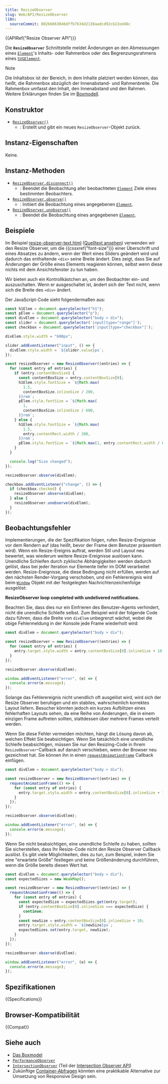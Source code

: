 ```yaml
---
title: ResizeObserver
slug: Web/API/ResizeObserver
l10n:
  sourceCommit: 802b6063046dffb7634d2138aadcd92cb22ed40c
---
```


{{APIRef("Resize Observer API")}}

Die **`ResizeObserver`** Schnittstelle meldet Änderungen an den Abmessungen eines [`Element`](/de/docs/Web/API/Element)'s Inhalts- oder Rahmenbox oder des Begrenzungsrahmens eines [`SVGElement`](/de/docs/Web/API/SVGElement).

> [!NOTE]
> Die Inhaltsbox ist der Bereich, in dem Inhalte platziert werden können, das heißt, die Rahmenbox abzüglich der Innenabstand- und Rahmenbreite. Die Rahmenbox umfasst den Inhalt, den Innenabstand und den Rahmen. Weitere Erklärungen finden Sie im [Boxmodell](/de/docs/Learn/CSS/Building_blocks/The_box_model).

## Konstruktor

- [`ResizeObserver()`](/de/docs/Web/API/ResizeObserver/ResizeObserver)
  - : Erstellt und gibt ein neues `ResizeObserver`-Objekt zurück.

## Instanz-Eigenschaften

Keine.

## Instanz-Methoden

- [`ResizeObserver.disconnect()`](/de/docs/Web/API/ResizeObserver/disconnect)
  - : Beendet die Beobachtung aller beobachteten [`Element`](/de/docs/Web/API/Element) Ziele eines bestimmten Beobachters.
- [`ResizeObserver.observe()`](/de/docs/Web/API/ResizeObserver/observe)
  - : Initiiert die Beobachtung eines angegebenen [`Element`](/de/docs/Web/API/Element).
- [`ResizeObserver.unobserve()`](/de/docs/Web/API/ResizeObserver/unobserve)
  - : Beendet die Beobachtung eines angegebenen [`Element`](/de/docs/Web/API/Element).

## Beispiele

Im Beispiel [resize-observer-text.html](https://mdn.github.io/dom-examples/resize-observer/resize-observer-text.html) ([Quelltext ansehen](https://github.com/mdn/dom-examples/blob/main/resize-observer/resize-observer-text.html)) verwenden wir den Resize Observer, um die {{cssxref("font-size")}} einer Überschrift und eines Absatzes zu ändern, wenn der Wert eines Sliders geändert wird und dadurch das enthaltende `<div>` seine Breite ändert. Dies zeigt, dass Sie auf Änderungen der Größe eines Elements reagieren können, selbst wenn diese nichts mit dem Ansichtsfenster zu tun haben.

Wir bieten auch ein Kontrollkästchen an, um den Beobachter ein- und auszuschalten. Wenn er ausgeschaltet ist, ändert sich der Text nicht, wenn sich die Breite des `<div>` ändert.

Der JavaScript-Code sieht folgendermaßen aus:

```js
const h1Elem = document.querySelector("h1");
const pElem = document.querySelector("p");
const divElem = document.querySelector("body > div");
const slider = document.querySelector('input[type="range"]');
const checkbox = document.querySelector('input[type="checkbox"]');

divElem.style.width = "600px";

slider.addEventListener("input", () => {
  divElem.style.width = `${slider.value}px`;
});

const resizeObserver = new ResizeObserver((entries) => {
  for (const entry of entries) {
    if (entry.contentBoxSize) {
      const contentBoxSize = entry.contentBoxSize[0];
      h1Elem.style.fontSize = `${Math.max(
        1.5,
        contentBoxSize.inlineSize / 200,
      )}rem`;
      pElem.style.fontSize = `${Math.max(
        1,
        contentBoxSize.inlineSize / 600,
      )}rem`;
    } else {
      h1Elem.style.fontSize = `${Math.max(
        1.5,
        entry.contentRect.width / 200,
      )}rem`;
      pElem.style.fontSize = `${Math.max(1, entry.contentRect.width / 600)}rem`;
    }
  }

  console.log("Size changed");
});

resizeObserver.observe(divElem);

checkbox.addEventListener("change", () => {
  if (checkbox.checked) {
    resizeObserver.observe(divElem);
  } else {
    resizeObserver.unobserve(divElem);
  }
});
```

## Beobachtungsfehler

Implementierungen, die der Spezifikation folgen, rufen Resize-Ereignisse vor dem Rendern auf (das heißt, bevor der Frame dem Benutzer präsentiert wird). Wenn ein Resize-Ereignis auftrat, werden Stil und Layout neu bewertet, was wiederum weitere Resize-Ereignisse auslösen kann. Unendliche Schleifen durch zyklische Abhängigkeiten werden dadurch gelöst, dass bei jeder Iteration nur Elemente tiefer im DOM verarbeitet werden. Resize-Ereignisse, die diese Bedingung nicht erfüllen, werden auf den nächsten Render-Vorgang verschoben, und ein Fehlerereignis wird beim [`Window`](/de/docs/Web/API/Window) Objekt mit der festgelegten Nachrichtenzeichenfolge ausgelöst:

**ResizeObserver loop completed with undelivered notifications.**

Beachten Sie, dass dies nur ein Einfrieren des Benutzer-Agents verhindert, nicht die unendliche Schleife selbst. Zum Beispiel wird der folgende Code dazu führen, dass die Breite von `divElem` unbegrenzt wächst, wobei die obige Fehlermeldung in der Konsole jede Frame wiederholt wird:

```js
const divElem = document.querySelector("body > div");

const resizeObserver = new ResizeObserver((entries) => {
  for (const entry of entries) {
    entry.target.style.width = entry.contentBoxSize[0].inlineSize + 10 + "px";
  }
});

resizeObserver.observe(divElem);

window.addEventListener("error", (e) => {
  console.error(e.message);
});
```

Solange das Fehlerereignis nicht unendlich oft ausgelöst wird, wird sich der Resize Observer beruhigen und ein stabiles, wahrscheinlich korrektes Layout liefern. Besucher könnten jedoch ein kurzes Aufblitzen eines fehlerhaften Layouts sehen, da eine Reihe von Änderungen, die in einem einzigen Frame auftreten sollten, stattdessen über mehrere Frames verteilt werden.

Wenn Sie diese Fehler vermeiden möchten, hängt die Lösung davon ab, welchen Effekt Sie beabsichtigen. Wenn Sie tatsächlich eine unendliche Schleife beabsichtigen, müssen Sie nur den Resizing-Code in Ihrem `ResizeObserver`-Callback auf danach verschieben, wenn der Browser neu gezeichnet hat. Sie können ihn in einen [`requestAnimationFrame`](/de/docs/Web/API/Window/requestAnimationFrame) Callback einfügen.

```js
const divElem = document.querySelector("body > div");

const resizeObserver = new ResizeObserver((entries) => {
  requestAnimationFrame(() => {
    for (const entry of entries) {
      entry.target.style.width = entry.contentBoxSize[0].inlineSize + 10 + "px";
    }
  });
});

resizeObserver.observe(divElem);

window.addEventListener("error", (e) => {
  console.error(e.message);
});
```

Wenn Sie nicht beabsichtigen, eine unendliche Schleife zu haben, sollten Sie sicherstellen, dass Ihr Resize-Code nicht den Resize Observer Callback auslöst. Es gibt viele Möglichkeiten, dies zu tun, zum Beispiel, indem Sie eine "erwartete Größe" festlegen und keine Größenänderung durchführen, wenn die Größe bereits diesen Wert hat.

```js
const divElem = document.querySelector("body > div");
const expectedSizes = new WeakMap();

const resizeObserver = new ResizeObserver((entries) => {
  requestAnimationFrame(() => {
    for (const entry of entries) {
      const expectedSize = expectedSizes.get(entry.target);
      if (entry.contentBoxSize[0].inlineSize === expectedSize) {
        continue;
      }
      const newSize = entry.contentBoxSize[0].inlineSize + 10;
      entry.target.style.width = `${newSize}px`;
      expectedSizes.set(entry.target, newSize);
    }
  });
});

resizeObserver.observe(divElem);

window.addEventListener("error", (e) => {
  console.error(e.message);
});
```

## Spezifikationen

{{Specifications}}

## Browser-Kompatibilität

{{Compat}}

## Siehe auch

- [Das Boxmodel](/de/docs/Learn/CSS/Building_blocks/The_box_model)
- [`PerformanceObserver`](/de/docs/Web/API/PerformanceObserver)
- [`IntersectionObserver`](/de/docs/Web/API/IntersectionObserver) (Teil der [Intersection Observer API](/de/docs/Web/API/Intersection_Observer_API))
- Zukünftige [Container-Abfragen](/de/docs/Web/CSS/CSS_containment/Container_queries) könnten eine praktikable Alternative zur Umsetzung von Responsive Design sein.
